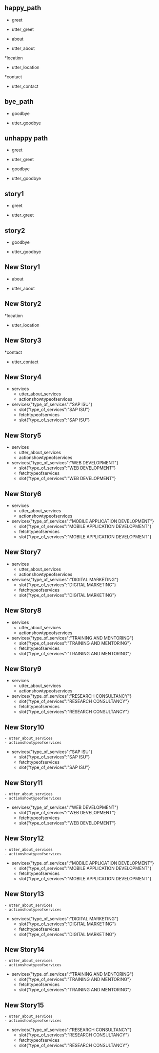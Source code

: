 ## happy_path
* greet
- utter_greet

* about
- utter_about

*location
- utter_location

*contact
- utter_contact

## bye_path
* goodbye
- utter_goodbye

## unhappy path
* greet
 - utter_greet

* goodbye
- utter_goodbye

## story1
* greet
- utter_greet

## story2
* goodbye
- utter_goodbye


## New Story1
* about
- utter_about

## New Story2
*location
- utter_location

## New Story3
*contact
- utter_contact

## New Story4

* services
    - utter_about_services
    - actionshowtypeofservices
* services{"type_of_services":"SAP ISU"}
    - slot{"type_of_services":"SAP ISU"}
    - fetchtypeofservices
    - slot{"type_of_services":"SAP ISU"}

## New Story5

* services
    - utter_about_services
    - actionshowtypeofservices
* services{"type_of_services":"WEB DEVELOPMENT"}
    - slot{"type_of_services":"WEB DEVELOPMENT"}
    - fetchtypeofservices
    - slot{"type_of_services":"WEB DEVELOPMENT"}

## New Story6

* services
    - utter_about_services
    - actionshowtypeofservices
* services{"type_of_services":"MOBILE APPLICATION DEVELOPMENT"}
    - slot{"type_of_services":"MOBILE APPLICATION DEVELOPMENT"}
    - fetchtypeofservices
    - slot{"type_of_services":"MOBILE APPLICATION DEVELOPMENT"}

## New Story7

* services
    - utter_about_services
    - actionshowtypeofservices
* services{"type_of_services":"DIGITAL MARKETING"}
    - slot{"type_of_services":"DIGITAL MARKETING"}
    - fetchtypeofservices
    - slot{"type_of_services":"DIGITAL MARKETING"}

## New Story8

* services
    - utter_about_services
    - actionshowtypeofservices
* services{"type_of_services":"TRAINING AND MENTORING"}
    - slot{"type_of_services":"TRAINING AND MENTORING"}
    - fetchtypeofservices
    - slot{"type_of_services":"TRAINING AND MENTORING"}

## New Story9

* services
    - utter_about_services
    - actionshowtypeofservices
* services{"type_of_services":"RESEARCH CONSULTANCY"}
    - slot{"type_of_services":"RESEARCH CONSULTANCY"}
    - fetchtypeofservices
    - slot{"type_of_services":"RESEARCH CONSULTANCY"}


## New Story10

    - utter_about_services
    - actionshowtypeofservices
* services{"type_of_services":"SAP ISU"}
    - slot{"type_of_services":"SAP ISU"}
    - fetchtypeofservices
    - slot{"type_of_services":"SAP ISU"}

## New Story11

    - utter_about_services
    - actionshowtypeofservices
* services{"type_of_services":"WEB DEVELOPMENT"}
    - slot{"type_of_services":"WEB DEVELOPMENT"}
    - fetchtypeofservices
    - slot{"type_of_services":"WEB DEVELOPMENT"}

## New Story12

    - utter_about_services
    - actionshowtypeofservices
* services{"type_of_services":"MOBILE APPLICATION DEVELOPMENT"}
    - slot{"type_of_services":"MOBILE APPLICATION DEVELOPMENT"}
    - fetchtypeofservices
    - slot{"type_of_services":"MOBILE APPLICATION DEVELOPMENT"}

## New Story13

    - utter_about_services
    - actionshowtypeofservices
* services{"type_of_services":"DIGITAL MARKETING"}
    - slot{"type_of_services":"DIGITAL MARKETING"}
    - fetchtypeofservices
    - slot{"type_of_services":"DIGITAL MARKETING"}

## New Story14

    - utter_about_services
    - actionshowtypeofservices
* services{"type_of_services":"TRAINING AND MENTORING"}
    - slot{"type_of_services":"TRAINING AND MENTORING"}
    - fetchtypeofservices
    - slot{"type_of_services":"TRAINING AND MENTORING"}

## New Story15

    - utter_about_services
    - actionshowtypeofservices
* services{"type_of_services":"RESEARCH CONSULTANCY"}
    - slot{"type_of_services":"RESEARCH CONSULTANCY"}
    - fetchtypeofservices
    - slot{"type_of_services":"RESEARCH CONSULTANCY"}
